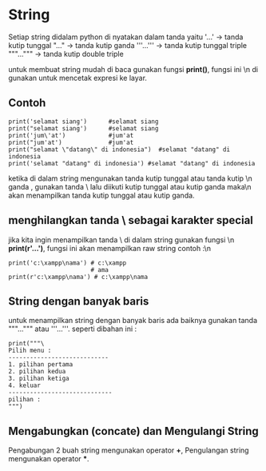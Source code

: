 # String 
Setiap string didalam python di nyatakan dalam  tanda yaitu
	'...' -> tanda kutip tunggal
	"..." -> tanda kutip ganda 
	'''...''' -> tanda kutip tunggal triple
	"""...""" -> tanda kutip double triple

untuk membuat string mudah di baca gunakan fungsi **print()**, fungsi ini \n
di gunakan untuk mencetak expresi ke layar.

## Contoh
	print('selamat siang') 		#selamat siang
	print("selamat siang')		#selamat siang
	print('jum\'at')			#jum'at
	print("jum'at')				#jum'at
	print("selamat \"datang\" di indonesia")  #selamat "datang" di indonesia
	print('selamat "datang" di indonesia') #selamat "datang" di indonesia

ketika di dalam string mengunakan tanda kutip tunggal atau tanda kutip \n
ganda , gunakan tanda \ lalu diikuti kutip tunggal atau kutip ganda maka\n
akan menampilkan tanda kutip tunggal atau kutip ganda.
 
## menghilangkan tanda \ sebagai karakter special
jika kita ingin menampilkan tanda \ di dalam string gunakan fungsi \n
**print(r'...')**, fungsi ini akan menampilkan raw string contoh :\n
	
	print('c:\xampp\nama') # c:\xampp
						   # ama
	print(r'c:\xampp\nama') # c:\xampp\nama

## String dengan banyak baris 
untuk menampilkan string dengan banyak baris ada baiknya gunakan tanda 
"""...""" atau '''...'''. seperti dibahan ini : 
	
	print("""\
	Pilih menu :
	----------------------------
	1. pilihan pertama
	2. pilihan kedua
	3. pilihan ketiga
	4. keluar
	-----------------------------
	pilihan : 
	""")


## Mengabungkan (concate) dan Mengulangi String
Pengabungan 2 buah string mengunakan operator **+**, Pengulangan string 
mengunakan operator __*__.
